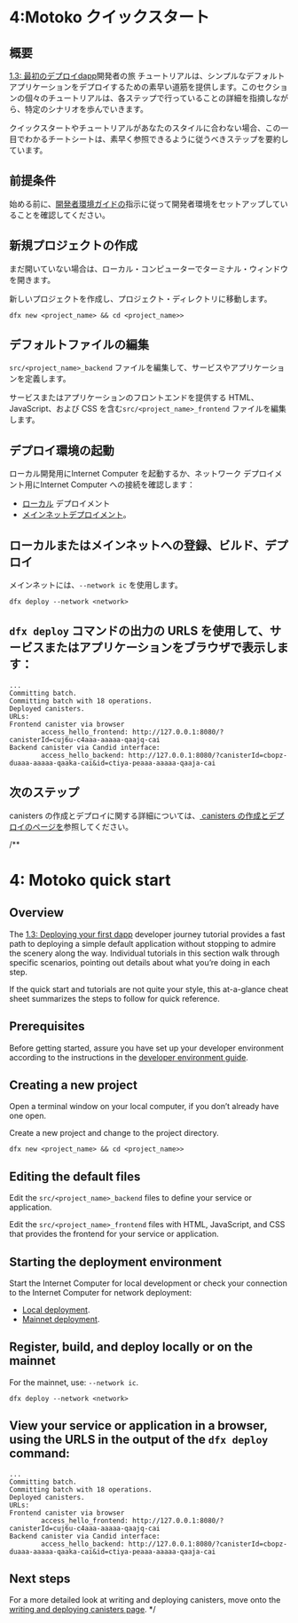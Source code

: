 # 4:Motoko クイックスタート

## 概要

[1.3: 最初のデプロイdapp](/docs/tutorials/developer-journey/level-1/1.3-first-dapp.md)開発者の旅 チュートリアルは、シンプルなデフォルトアプリケーションをデプロイするための素早い道筋を提供します。このセクションの個々のチュートリアルは、各ステップで行っていることの詳細を指摘しながら、特定のシナリオを歩んでいきます。

クイックスタートやチュートリアルがあなたのスタイルに合わない場合、この一目でわかるチートシートは、素早く参照できるように従うべきステップを要約しています。

## 前提条件

始める前に、[開発者環境ガイドの](./dev-env.md)指示に従って開発者環境をセットアップしていることを確認してください。

## 新規プロジェクトの作成

まだ開いていない場合は、ローカル・コンピューターでターミナル・ウィンドウを開きます。

新しいプロジェクトを作成し、プロジェクト・ディレクトリに移動します。

    dfx new <project_name> && cd <project_name>>

## デフォルトファイルの編集

`src/<project_name>_backend` ファイルを編集して、サービスやアプリケーションを定義します。

サービスまたはアプリケーションのフロントエンドを提供する HTML、JavaScript、および CSS を含む`src/<project_name>_frontend` ファイルを編集します。

## デプロイ環境の起動

ローカル開発用にInternet Computer を起動するか、ネットワーク デプロイメント用にInternet Computer への接続を確認します：

- [ローカル](../../setup/deploy-locally.md) デプロイメント
- [メインネットデプロイメント](../../setup/deploy-mainnet.md)。

## ローカルまたはメインネットへの登録、ビルド、デプロイ

メインネットには、`--network ic` を使用します。

    dfx deploy --network <network>

## `dfx deploy` コマンドの出力の URLS を使用して、サービスまたはアプリケーションをブラウザで表示します：

    ...
    Committing batch.
    Committing batch with 18 operations.
    Deployed canisters.
    URLs:
    Frontend canister via browser
            access_hello_frontend: http://127.0.0.1:8080/?canisterId=cuj6u-c4aaa-aaaaa-qaajq-cai
    Backend canister via Candid interface:
            access_hello_backend: http://127.0.0.1:8080/?canisterId=cbopz-duaaa-aaaaa-qaaka-cai&id=ctiya-peaaa-aaaaa-qaaja-cai

## 次のステップ

canisters の作成とデプロイに関する詳細については、[ canisters の作成とデプロイのページを](deploying.md)参照してください。

/**
# 4: Motoko quick start

## Overview

The [1.3: Deploying your first dapp](/docs/tutorials/developer-journey/level-1/1.3-first-dapp.md) developer journey tutorial provides a fast path to deploying a simple default application without stopping to admire the scenery along the way. Individual tutorials in this section walk through specific scenarios, pointing out details about what you’re doing in each step.

If the quick start and tutorials are not quite your style, this at-a-glance cheat sheet summarizes the steps to follow for quick reference.

## Prerequisites

Before getting started, assure you have set up your developer environment according to the instructions in the [developer environment guide](./dev-env.md).

## Creating a new project

Open a terminal window on your local computer, if you don’t already have one open.

Create a new project and change to the project directory.

```
dfx new <project_name> && cd <project_name>>
```

## Editing the default files

Edit the `src/<project_name>_backend` files to define your service or application.

Edit the `src/<project_name>_frontend` files with HTML, JavaScript, and CSS that provides the frontend for your service or application.

## Starting the deployment environment

Start the Internet Computer for local development or check your connection to the Internet Computer for network deployment:
- [Local deployment](../../setup/deploy-locally.md).
- [Mainnet deployment](../../setup/deploy-mainnet.md).

## Register, build, and deploy locally or on the mainnet 

For the mainnet, use: `--network ic`.

```
dfx deploy --network <network>
```

## View your service or application in a browser, using the URLS in the output of the `dfx deploy` command:

```
...
Committing batch.
Committing batch with 18 operations.
Deployed canisters.
URLs:
Frontend canister via browser
        access_hello_frontend: http://127.0.0.1:8080/?canisterId=cuj6u-c4aaa-aaaaa-qaajq-cai
Backend canister via Candid interface:
        access_hello_backend: http://127.0.0.1:8080/?canisterId=cbopz-duaaa-aaaaa-qaaka-cai&id=ctiya-peaaa-aaaaa-qaaja-cai
```

## Next steps

For a more detailed look at writing and deploying canisters, move onto the [writing and deploying canisters page](deploying.md).
*/